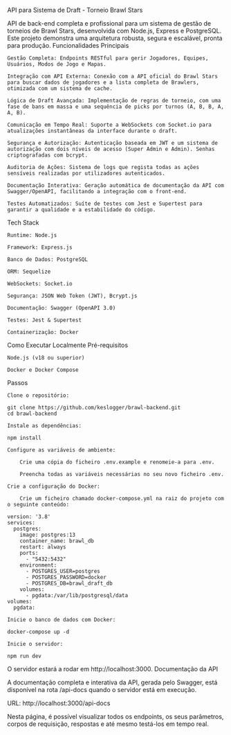 API para Sistema de Draft - Torneio Brawl Stars

API de back-end completa e profissional para um sistema de gestão de torneios de Brawl Stars, desenvolvida com Node.js, Express e PostgreSQL. Este projeto demonstra uma arquitetura robusta, segura e escalável, pronta para produção.
Funcionalidades Principais

    Gestão Completa: Endpoints RESTful para gerir Jogadores, Equipes, Usuários, Modos de Jogo e Mapas.

    Integração com API Externa: Conexão com a API oficial do Brawl Stars para buscar dados de jogadores e a lista completa de Brawlers, otimizada com um sistema de cache.

    Lógica de Draft Avançada: Implementação de regras de torneio, com uma fase de bans em massa e uma sequência de picks por turnos (A, B, B, A, A, B).

    Comunicação em Tempo Real: Suporte a WebSockets com Socket.io para atualizações instantâneas da interface durante o draft.

    Segurança e Autorização: Autenticação baseada em JWT e um sistema de autorização com dois níveis de acesso (Super Admin e Admin). Senhas criptografadas com bcrypt.

    Auditoria de Ações: Sistema de logs que regista todas as ações sensíveis realizadas por utilizadores autenticados.

    Documentação Interativa: Geração automática de documentação da API com Swagger/OpenAPI, facilitando a integração com o front-end.

    Testes Automatizados: Suíte de testes com Jest e Supertest para garantir a qualidade e a estabilidade do código.

Tech Stack

    Runtime: Node.js

    Framework: Express.js

    Banco de Dados: PostgreSQL

    ORM: Sequelize

    WebSockets: Socket.io

    Segurança: JSON Web Token (JWT), Bcrypt.js

    Documentação: Swagger (OpenAPI 3.0)

    Testes: Jest & Supertest

    Containerização: Docker

Como Executar Localmente
Pré-requisitos

    Node.js (v18 ou superior)

    Docker e Docker Compose

Passos

    Clone o repositório:

    git clone https://github.com/keslogger/brawl-backend.git
    cd brawl-backend

    Instale as dependências:

    npm install

    Configure as variáveis de ambiente:

        Crie uma cópia do ficheiro .env.example e renomeie-a para .env.

        Preencha todas as variáveis necessárias no seu novo ficheiro .env.

    Crie a configuração do Docker:

        Crie um ficheiro chamado docker-compose.yml na raiz do projeto com o seguinte conteúdo:

    version: '3.8'
    services:
      postgres:
        image: postgres:13
        container_name: brawl_db
        restart: always
        ports:
          - "5432:5432"
        environment:
          - POSTGRES_USER=postgres
          - POSTGRES_PASSWORD=docker
          - POSTGRES_DB=brawl_draft_db
        volumes:
          - pgdata:/var/lib/postgresql/data
    volumes:
      pgdata:

    Inicie o banco de dados com Docker:

    docker-compose up -d

    Inicie o servidor:

    npm run dev

O servidor estará a rodar em http://localhost:3000.
Documentação da API

A documentação completa e interativa da API, gerada pelo Swagger, está disponível na rota /api-docs quando o servidor está em execução.

URL: http://localhost:3000/api-docs

Nesta página, é possível visualizar todos os endpoints, os seus parâmetros, corpos de requisição, respostas e até mesmo testá-los em tempo real.
